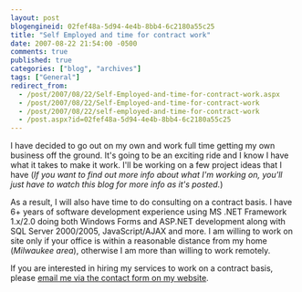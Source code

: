 ```yaml
---
layout: post
blogengineid: 02fef48a-5d94-4e4b-8bb4-6c2180a55c25
title: "Self Employed and time for contract work"
date: 2007-08-22 21:54:00 -0500
comments: true
published: true
categories: ["blog", "archives"]
tags: ["General"]
redirect_from: 
  - /post/2007/08/22/Self-Employed-and-time-for-contract-work.aspx
  - /post/2007/08/22/Self-Employed-and-time-for-contract-work
  - /post/2007/08/22/self-employed-and-time-for-contract-work
  - /post.aspx?id=02fef48a-5d94-4e4b-8bb4-6c2180a55c25
---
```

<!-- more -->

I have decided to go out on my own and work full time getting my own business off the ground. It's going to be an exciting ride and I know I have what it takes to make it work. I'll be working on a few project ideas that I have (*If you want to find out more info about what I'm working on, you'll just have to watch this blog for more info as it's posted.*)

As a result, I will also have time to do consulting on a contract basis. I have 6+ years of software development experience using MS .NET Framework 1.x/2.0 doing both Windows Forms and ASP.NET development along with SQL Server 2000/2005, JavaScript/AJAX and more. I am willing to work on site only if your office is within a reasonable distance from my home (*Milwaukee area*), otherwise I am more than willing to work remotely.

If you are interested in hiring my services to work on a contract basis, please <A href="/Contact.aspx">email me via the contact form on my website</A>.
